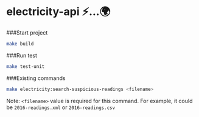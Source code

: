 # electricity-api ⚡️...🌍

###Start project
```bash
make build
```

###Run test
```bash
make test-unit
```

###Existing commands
```bash
make electricity:search-suspicious-readings <filename>
```
Note: `<filename>` value is required for this command. For example, it could be `2016-readings.xml` or `2016-readings.csv`